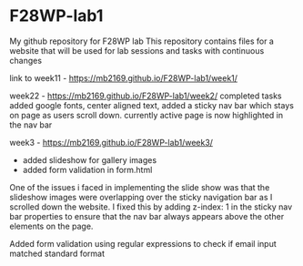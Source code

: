 # F28WP-lab1

My github repository for F28WP lab
This repository contains files for a website that will be used for lab sessions and tasks with continuous changes 

link to 
week11 - https://mb2169.github.io/F28WP-lab1/week1/

week22 - https://mb2169.github.io/F28WP-lab1/week2/
completed tasks
added google fonts, center aligned text, added a sticky nav bar 
which stays on page as users scroll down.
currently active page is now highlighted in the nav bar


week3 - https://mb2169.github.io/F28WP-lab1/week3/

- added slideshow for gallery images
- added form validation in form.html

One of the issues i faced in implementing the slide show was that the slideshow images 
were overlapping over the sticky navigation bar as I scrolled down the website. I fixed this
by adding z-index: 1 in the sticky nav bar properties to ensure that the nav bar always appears
above the other elements on the page.

Added form validation using regular expressions to check if email input matched standard format


